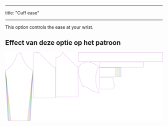 - - -
title: "Cuff ease"
- - -

This option controls the ease at your wrist.

## Effect van deze optie op het patroon

![This image shows the effect of this option by superimposing several variants that have a different value for this option](hugo_cuffease_sample.svg "Effect of this option on the pattern")
